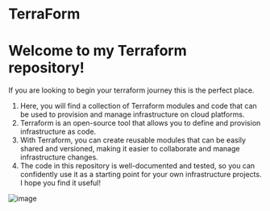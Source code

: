 # TerraForm

# Welcome to my Terraform repository!

If you are looking to begin your terraform journey this is the perfect place.

1. Here, you will find a collection of Terraform modules and code that can be used to provision and manage infrastructure on cloud platforms.
2. Terraform is an open-source tool that allows you to define and provision infrastructure as code. 
3. With Terraform, you can create reusable modules that can be easily shared and versioned, making it easier to collaborate and manage infrastructure changes. 
4. The code in this repository is well-documented and tested, so you can confidently use it as a starting point for your own infrastructure projects. I hope you find it useful!



![image](https://user-images.githubusercontent.com/66699491/223226613-5645a30d-818d-4e97-b936-c008574f1f10.png)

